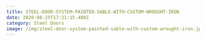 ```yaml
---
title: STEEL-DOOR-SYSTEM-PAINTED-SABLE-WITH-CUSTOM-WROUGHT-IRON
date: 2020-08-25T17:21:15.480Z
category: Steel Doors
image: /img/steel-door-system-painted-sable-with-custom-wrought-iron.jpg
---
```

